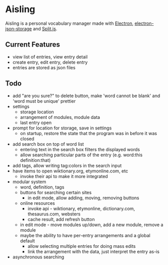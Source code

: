 # Aisling
Aisling is a personal vocabulary manager made with [Electron](https://electronjs.org/), [electron-json-storage](https://github.com/electron-userland/electron-json-storage) and [Split.js](https://nathancahill.github.io/Split.js/).

## Current Features

- view list of entries, view entry detail
- create entry, edit entry, delete entry
- entries are stored as json files



## Todo
- add "are you sure?" to delete button, make 'word cannot be blank' and 'word must be unique' prettier
- settings
    - storage location
    - arrangement of modules, module data
    - last entry open
- prompt for location for storage, save in settings
    - on startup, restore the state that the program was in before it was closed
- add search box on top of word list
    - entering text in the search box filters the displayed words
    - allow searching particular parts of the entry (e.g. word:this definition:that)
- add tags, allow writing tag:colors in the search input
- have items to open wiktionary.org, etymonline.com, etc
    - invoke their api to make it more integrated
- modular system
    - word, definition, tags
    - buttons for searching certain sites
        - in edit mode, allow adding, moving, removing buttons
    - online resources
        - invoke api - wiktionary, etymonline, dictionary.com, thesaurus.com, websters
        - cache result, add refresh button
    - in edit mode - move modules up/down, add a new module, remove a module
    - maybe the ability to have per-entry arrangements and a global default
        - allow selecting multiple entries for doing mass edits
        - link the arrangement with the data, just interpret the entry as-is
- asynchronous searching
